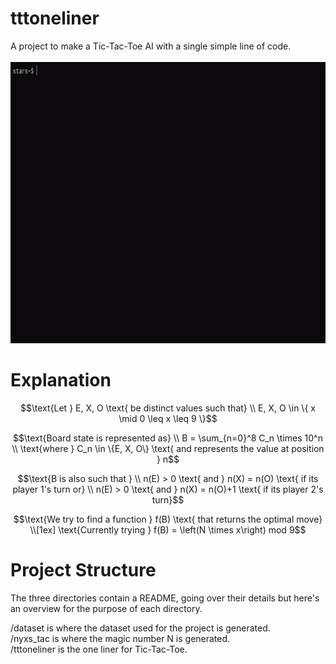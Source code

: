 # tttoneliner
A project to make a Tic-Tac-Toe AI with a single simple line of code.  
<br>
<img 
    src="/assets/tttol.gif" 
    width="800" 
    height="450"
/>

# Explanation
```math
\text{Let } E, X, O \text{ be distinct values such that} \\
E, X, O \in \{ x \mid 0 \leq x \leq 9 \}
```
  

```math
\text{Board state is represented as} \\
B = \sum_{n=0}^8 C_n \times 10^n \\
\text{where } C_n \in \{E, X, O\} \text{ and represents the value at position } n
```

```math
\text{B is also such that } \\
n(E) > 0 \text{ and } n(X) = n(O) \text{ if its player 1's turn or} \\
n(E) > 0 \text{ and } n(X) = n(O)+1 \text{ if its player 2's turn}
```


```math
\text{We try to find a function } f(B) \text{ that returns the optimal move}
\\[1ex]
\text{Currently trying } f(B) = \left(N \times x\right) mod 9
```

# Project Structure
The three directories contain a README, going over their details but here's an overview for the purpose of each directory.  
  
/dataset is where the dataset used for the project is generated.  
/nyxs_tac is where the magic number N is generated.  
/tttoneliner is the one liner for Tic-Tac-Toe.